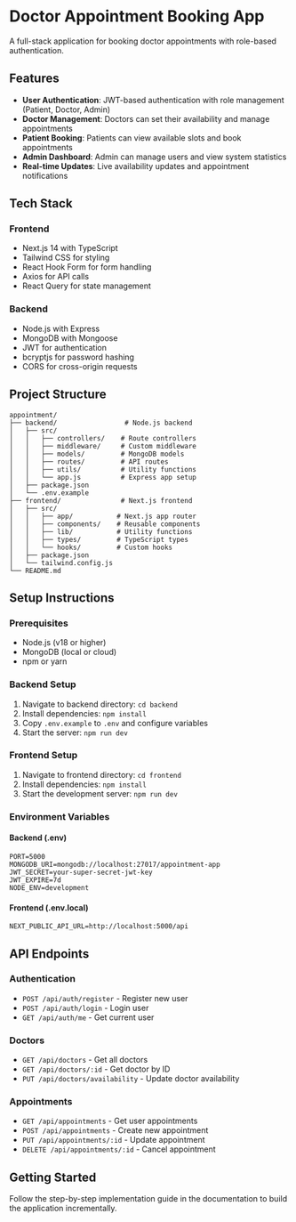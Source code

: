 # Doctor Appointment Booking App

A full-stack application for booking doctor appointments with role-based authentication.

## Features

- **User Authentication**: JWT-based authentication with role management (Patient, Doctor, Admin)
- **Doctor Management**: Doctors can set their availability and manage appointments
- **Patient Booking**: Patients can view available slots and book appointments
- **Admin Dashboard**: Admin can manage users and view system statistics
- **Real-time Updates**: Live availability updates and appointment notifications

## Tech Stack

### Frontend

- Next.js 14 with TypeScript
- Tailwind CSS for styling
- React Hook Form for form handling
- Axios for API calls
- React Query for state management

### Backend

- Node.js with Express
- MongoDB with Mongoose
- JWT for authentication
- bcryptjs for password hashing
- CORS for cross-origin requests

## Project Structure

```
appointment/
├── backend/                 # Node.js backend
│   ├── src/
│   │   ├── controllers/    # Route controllers
│   │   ├── middleware/     # Custom middleware
│   │   ├── models/         # MongoDB models
│   │   ├── routes/         # API routes
│   │   ├── utils/          # Utility functions
│   │   └── app.js          # Express app setup
│   ├── package.json
│   └── .env.example
├── frontend/               # Next.js frontend
│   ├── src/
│   │   ├── app/           # Next.js app router
│   │   ├── components/    # Reusable components
│   │   ├── lib/           # Utility functions
│   │   ├── types/         # TypeScript types
│   │   └── hooks/         # Custom hooks
│   ├── package.json
│   └── tailwind.config.js
└── README.md
```

## Setup Instructions

### Prerequisites

- Node.js (v18 or higher)
- MongoDB (local or cloud)
- npm or yarn

### Backend Setup

1. Navigate to backend directory: `cd backend`
2. Install dependencies: `npm install`
3. Copy `.env.example` to `.env` and configure variables
4. Start the server: `npm run dev`

### Frontend Setup

1. Navigate to frontend directory: `cd frontend`
2. Install dependencies: `npm install`
3. Start the development server: `npm run dev`

### Environment Variables

#### Backend (.env)

```
PORT=5000
MONGODB_URI=mongodb://localhost:27017/appointment-app
JWT_SECRET=your-super-secret-jwt-key
JWT_EXPIRE=7d
NODE_ENV=development
```

#### Frontend (.env.local)

```
NEXT_PUBLIC_API_URL=http://localhost:5000/api
```

## API Endpoints

### Authentication

- `POST /api/auth/register` - Register new user
- `POST /api/auth/login` - Login user
- `GET /api/auth/me` - Get current user

### Doctors

- `GET /api/doctors` - Get all doctors
- `GET /api/doctors/:id` - Get doctor by ID
- `PUT /api/doctors/availability` - Update doctor availability

### Appointments

- `GET /api/appointments` - Get user appointments
- `POST /api/appointments` - Create new appointment
- `PUT /api/appointments/:id` - Update appointment
- `DELETE /api/appointments/:id` - Cancel appointment

## Getting Started

Follow the step-by-step implementation guide in the documentation to build the application incrementally.
